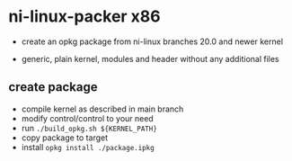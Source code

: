 # ni-linux-packer x86
- create an opkg package from ni-linux branches 20.0 and newer kernel

- generic, plain kernel, modules and header without any additional files

## create package

- compile kernel as described in main branch
- modify control/control to your need
- run `./build_opkg.sh ${KERNEL_PATH} `
- copy package to target 
- install `opkg install ./package.ipkg`
